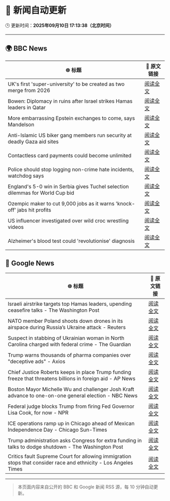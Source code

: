 # 🧠 新闻自动更新

🕒 更新时间：**2025年09月10日 17:13:38（北京时间）**

---

## 🌍 BBC News

| 🌐 标题 | 🔗 原文链接 |
|--------|-------------|
| UK's first 'super-university' to be created as two merge from 2026 | [阅读全文](https://www.bbc.com/news/articles/cy85905dj2wo?at_medium=RSS&at_campaign=rss) |
| Bowen: Diplomacy in ruins after Israel strikes Hamas leaders in Qatar | [阅读全文](https://www.bbc.com/news/articles/cm2zepgp5neo?at_medium=RSS&at_campaign=rss) |
| More embarrassing Epstein exchanges to come, says Mandelson | [阅读全文](https://www.bbc.com/news/articles/c5yevwvvneyo?at_medium=RSS&at_campaign=rss) |
| Anti-Islamic US biker gang members run security at deadly Gaza aid sites | [阅读全文](https://www.bbc.com/news/articles/cm2zy4l8jgeo?at_medium=RSS&at_campaign=rss) |
| Contactless card payments could become unlimited | [阅读全文](https://www.bbc.com/news/articles/czjv7jy2r9vo?at_medium=RSS&at_campaign=rss) |
| Police should stop logging non-crime hate incidents, watchdog says | [阅读全文](https://www.bbc.com/news/articles/c0kn54vj55xo?at_medium=RSS&at_campaign=rss) |
| England's 5-0 win in Serbia gives Tuchel selection dilemmas for World Cup bid | [阅读全文](https://www.bbc.com/sport/football/articles/ckg3ne08kk7o?at_medium=RSS&at_campaign=rss) |
| Ozempic maker to cut 9,000 jobs as it warns 'knock-off' jabs hit profits | [阅读全文](https://www.bbc.com/news/articles/c8d79pez6g2o?at_medium=RSS&at_campaign=rss) |
| US influencer investigated over wild croc wrestling videos | [阅读全文](https://www.bbc.com/news/articles/cn953l9e3gjo?at_medium=RSS&at_campaign=rss) |
| Alzheimer's blood test could 'revolutionise' diagnosis | [阅读全文](https://www.bbc.com/news/articles/cm2ze84e8p1o?at_medium=RSS&at_campaign=rss) |

## 📰 Google News

| 🌐 标题 | 🔗 原文链接 |
|--------|-------------|
| Israeli airstrike targets top Hamas leaders, upending ceasefire talks - The Washington Post | [阅读全文](https://news.google.com/rss/articles/CBMigwFBVV95cUxPeDlrbHR4Y0JyejdBd3RqSDNaOHRKdlNyZjNEcWRhQ0RIdjdBamVrMGo4WFZjWXBsU2JsUEdhTHJpbU51WDlHZ0hvbnpzZnJfcXNtTkFadDRCMG1Wdm1OSmFtcWZheS1CU3N4YjlKQ3NkSWtYSm1HX3loWkxkeFZXTnFJRQ?oc=5) |
| NATO member Poland shoots down drones in its airspace during Russia’s Ukraine attack - Reuters | [阅读全文](https://news.google.com/rss/articles/CBMi2wFBVV95cUxObkNTTk4tcTlaVEJ6RVQxNHpldXRFbGRicWp5UzdkcjlOOGFLZERDR0pvd1dZNDVXaUNrYm9rcjJpZ19oTW03X0RQdHdqSnN1TEFBbHNWdkVnalk5NGIxNmFuZi1hcjFwTTAxTWtBQlplSEZsUlZVZ3R0dEtMdXhrbTJ1UkxuVEM1UmZTWWVrNXE3c0I1X0gwZkJvWm5LX1NnQ2VLcVZrVW9NUzJtMkZsT1dmRm14OEV1SmNDUEk5ZFpqSlNhNUIzMVpzOS1XN19rYkZVT25SQUU4MzA?oc=5) |
| Suspect in stabbing of Ukrainian woman in North Carolina charged with federal crime - The Guardian | [阅读全文](https://news.google.com/rss/articles/CBMijgFBVV95cUxQbnhLaGRvSkZGRFBQVlJzVFJLV0xYazhHUFJDdEdrR3hyRjM4SFozV244VTVFcWN5VzltSFMzb3dFOG5xX3JWOW5wZnh1SU5uakV5NGE0Q2xEWGRvVzFyd19wTFV0VmlTOW44X1VTVHI4akVQVnZFQi0tdDB6OUsyNzFNTTJ2MFhMQUM0ZEln?oc=5) |
| Trump warns thousands of pharma companies over "deceptive ads" - Axios | [阅读全文](https://news.google.com/rss/articles/CBMie0FVX3lxTE1vZ213YWswbVdPN1RnYU83bGdna0lCVGJzUEhOTXBVTEJzZnpEZTRtWjQ2azNhT0JKcEVLZGdUZVgtNHQtYVRUV3FndTVBc3phZVVQanlKNHN6VVBBaWNZTmRuQjBQaUdIckd2MXBVZTlidHhsaWxFX0g0dw?oc=5) |
| Chief Justice Roberts keeps in place Trump funding freeze that threatens billions in foreign aid - AP News | [阅读全文](https://news.google.com/rss/articles/CBMinwFBVV95cUxOZ3RzZUo4OFFjWTNFMEU0QjM0VGl3M1hFaFk0cnBoMGt5U1E2Q1o2aEFZODl4MGhTQ2o2dVRocUdmXzREYWpXVTVqZElWUGxYbGdOUVJ3YTNtbzhTYnFhb3lWRTFzOWVVNFFUQ29EY3ZYWGRrVHlwbkJpZk5Kb20wTWhoZ2tMUlV1WlRkUUk4V2FXMExUQzZnWGhvVmxvZHc?oc=5) |
| Boston Mayor Michelle Wu and challenger Josh Kraft advance to one-on-one general election - NBC News | [阅读全文](https://news.google.com/rss/articles/CBMiwgFBVV95cUxPVXc5M1pMWTE1dEw5Qm43dHIxaWc5cUQ4M01nOFhtbWZEVWxlS3c4T3hfZzgwRkREMGtxVFRuWWFDRTF5QVZBa3Vud04tZlBwMWtVMXFDVEhwYlZEMXl3OEEzTXBsZml0LWh2RXlzLUdXVk5OLVAzdDlMd2lYODdvMjhrbzJ3WFF3RGtILVZlMVhpLUN2UUVsZnQ4S3FqOTV2SUZ2a2FVcVVldDU3aWxXTW4tVHZpU1c5NkMxVERfNk52Z9IBVkFVX3lxTE1mdFlsOFFkZUNRU2Z4bC0wX25vcmtnU1hyNnVma1dRbVBuQmhCMmJaYmU2b2RRNlRXcnNycVNTaHNGMTVzOUFic25PTFRUOG9TbUVBeUdB?oc=5) |
| Federal judge blocks Trump from firing Fed Governor Lisa Cook, for now - NPR | [阅读全文](https://news.google.com/rss/articles/CBMipgFBVV95cUxQUVZHMnUyYVh5NU9feDM0SkxUNTB6YUV3RWNXUEVOZUVvaHFlelppZmFaVjEtc0NpdkliYXgwUmZJYjFBS0R1ZGxJVElEa1dUUi1LLXFlVVh4UGZLSDRneTRndW9LUTB6dUZVN1J6N05JQ0RXc0w4alo2WWZKZEpUd1VVUHJXSnRhLXlCU2NhRUYzSzl5V3VaWVJwZjZaRWpfMUd4Q2pB?oc=5) |
| ICE operations ramp up in Chicago ahead of Mexican Independence Day - Chicago Sun-Times | [阅读全文](https://news.google.com/rss/articles/CBMikgFBVV95cUxNeVpjM3ZDaS1faUptY25nZm9aUUhCM1Y2aFpMQlVIaDJYR1JlRk5uTG93dGZEbnpsZmlySjdSNjE5bWkwV3pVMTBLXzJFUmR4WEMyQWhFTFN5cWpNMVRkeDdWMmxVZ08wVno0ZEVSQkRNZlBGVXFJdXM4VEoza1VWeDA1V2VqelpTeWpqUjFVampKdw?oc=5) |
| Trump administration asks Congress for extra funding in talks to dodge shutdown - The Washington Post | [阅读全文](https://news.google.com/rss/articles/CBMijgFBVV95cUxOLTFsSUI2QXV5VUtnQkNIV2dsTVplMzZNX3NtQlJyVWVqOU5zei1maFdseldIMlZ3TkZtWlhQNmUtQXp2TmtvMFRTamxMLUpsQ2JhQ0RudnZndlVjWlIwYXJuVUE3ellBVlNfeThlanUteXhhNjluQXdXak9nLVlNakhienYxa1gyX3N5Mmdn?oc=5) |
| Critics fault Supreme Court for allowing immigration stops that consider race and ethnicity - Los Angeles Times | [阅读全文](https://news.google.com/rss/articles/CBMi0wFBVV95cUxNNG5TRXpWMXRMakNxX01qQmlaYzBweUFSY3czSzdHNWpMOUNGbXltQTBvZkpreFNGT0pFWHpXeXJTX0FsdUVwaXpfWmluODVRN2hocmg4RjlxYWRnTUR1c3RiTGNVeHo1MXlWMG5VaG1vOWljZmc2OFJuUDhNSEFJQUJMX1VuOXAtelV2QWRVTDdtc2JJdHJDWmpLU29sRVViRE9LcXJYLTJ5bVYwUkRqazh2WkM1NkswcTV0Q3lPZml3aXJPSW55Y2F4SDlrMDFXWUs4?oc=5) |

---
> 本页面内容来自公开的 BBC 和 Google 新闻 RSS 源，每 10 分钟自动更新。